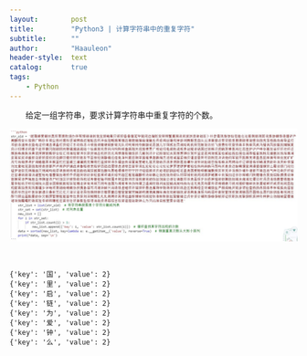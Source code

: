 ```yaml
---
layout:        post
title:         "Python3 | 计算字符串中的重复字符"
subtitle:      ""
author:        "Haauleon"
header-style:  text
catalog:       true
tags:
    - Python
---
```


&emsp;&emsp;给定一组字符串，要求计算字符串中重复字符的个数。     

![](\img\in-post\post-other\2022-04-19-str-diff-1.jpg)     


<br>

```
{'key': '国', 'value': 2}
{'key': '里', 'value': 2}
{'key': '启', 'value': 2}
{'key': '链', 'value': 2}
{'key': '为', 'value': 2}
{'key': '爱', 'value': 2}
{'key': '钟', 'value': 2}
{'key': '么', 'value': 2}
```
